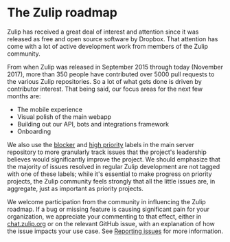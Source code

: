 # The Zulip roadmap

Zulip has received a great deal of interest and attention since it was
released as free and open source software by Dropbox.  That attention
has come with a lot of active development work from members of the
Zulip community.

From when Zulip was released in September 2015 through today (November
2017), more than 350 people have contributed over 5000 pull requests to the
various Zulip repositories. So a lot of what gets done is driven by
contributor interest. That being said, our focus areas for the next few
months are:
* The mobile experience
* Visual polish of the main webapp
* Building out our API, bots and integrations framework
* Onboarding

We also use the [blocker][label-blocker] and [high priority][label-high]
labels in the main server repository to more granularly track issues that
the project's leadership believes would significantly improve the project.
We should emphasize that the majority of issues resolved in regular
Zulip development are not tagged with one of these labels; while it's
essential to make progress on priority projects, the Zulip community feels
strongly that all the little issues are, in aggregate, just as important as
priority projects.

We welcome participation from the community in influencing the Zulip
roadmap.  If a bug or missing feature is causing significant pain for your
organization, we appreciate your commenting to that effect, either in
[chat.zulip.org](../contributing/chat-zulip-org.md) or on the
relevant GitHub issue, with an explanation of how the issue impacts
your use case. See [Reporting issues](contributing.html#reporting-issues)
for more information.

[label-blocker]:
https://github.com/zulip/zulip/issues?q=is%3Aissue+is%3Aopen+label%3A%22priority%3A+blocker%22
[label-high]:
https://github.com/zulip/zulip/issues?q=is%3Aissue+is%3Aopen+label%3A%22priority%3A+high%22
